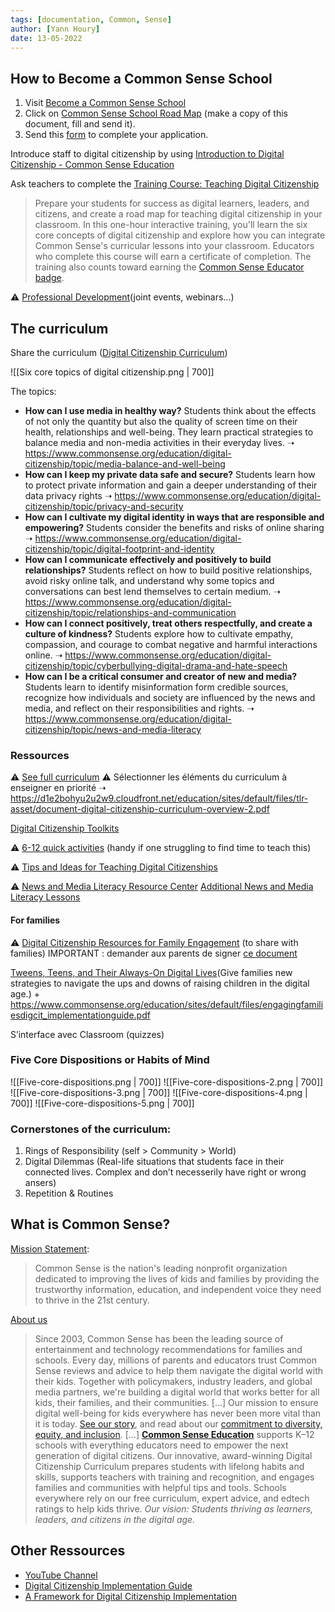 ```yaml
---
tags: [documentation, Common, Sense]
author: [Yann Houry]
date: 13-05-2022
---
```


## How to Become a Common Sense School
1. Visit [Become a Common Sense School](https://www.commonsense.org/education/recognition-schools)
2. Click on [Common Sense School Road Map](https://docs.google.com/document/d/1YZNk-d0l6m6myXXmauPR1Fk2xTWj-r-MO0nQx1GFc1k/edit) (make a copy of this document, fill and send it).
3. Send this [form](https://commonsense.tfaforms.net/4761509) to complete your application.

Introduce staff to digital citizenship by using [Introduction to Digital Citizenship - Common Sense Education](https://docs.google.com/presentation/d/1nsyOS2C9gHrnnPEoNtczkQlUhkC0U5igutW4KvDqCQQ/edit#slide=id.p7)

Ask teachers to complete the [Training Course: Teaching Digital Citizenship](https://www.commonsense.org/education/training/teaching-digital-citizenship)
> Prepare your students for success as digital learners, leaders, and citizens, and create a road map for teaching digital citizenship in your classroom. In this one-hour interactive training, you'll learn the six core concepts of digital citizenship and explore how you can integrate Common Sense's curricular lessons into your classroom. Educators who complete this course will earn a certificate of completion. The training also counts toward earning the [Common Sense Educator badge](https://www.commonsense.org/education/recognition-educators).

⚠️ [Professional Development](https://www.commonsense.org/education/professional-development)(joint events, webinars...)

## The curriculum
Share the curriculum ([Digital Citizenship Curriculum](https://www.commonsense.org/education/system/files/digital_citizenship_curriculum_overview_2020_0.pdf))

![[Six core topics of digital citizenship.png | 700]]

The topics:
- **How can I use media in healthy way?** Students think about the effects of not only the quantity but also the quality of screen time on their health, relationships and well-being. They learn practical strategies to balance media and non-media activities in their everyday lives. ➝ https://www.commonsense.org/education/digital-citizenship/topic/media-balance-and-well-being
- **How can I keep my private data safe and secure?** Students learn how to protect private information and gain a deeper understanding of their data privacy rights ➝ https://www.commonsense.org/education/digital-citizenship/topic/privacy-and-security
- **How can I cultivate my digital identity in ways that are responsible and empowering?** Students consider the benefits and risks of online sharing ➝ https://www.commonsense.org/education/digital-citizenship/topic/digital-footprint-and-identity
- **How can I communicate effectively and positively to build relationships?** Students reflect on how to build positive relationships, avoid risky online talk, and understand why some topics and conversations can best lend themselves to certain medium. ➝ https://www.commonsense.org/education/digital-citizenship/topic/relationships-and-communication
- **How can I connect positively, treat others respectfully, and create a culture of kindness?** Students explore how to cultivate empathy, compassion, and courage to combat negative and harmful interactions online. ➝ https://www.commonsense.org/education/digital-citizenship/topic/cyberbullying-digital-drama-and-hate-speech
- **How can I be a critical consumer and creator of new and media?** Students learn to identify misinformation form credible sources, recognize how individuals and society are influenced by the news and media, and reflect on their responsibilities and rights. ➝ https://www.commonsense.org/education/digital-citizenship/topic/news-and-media-literacy

### Ressources
⚠️ [See full curriculum](https://www.commonsense.org/education/digital-citizenship/curriculum)
⚠️ Sélectionner les éléments du curriculum à enseigner en priorité ➝ https://d1e2bohyu2u2w9.cloudfront.net/education/sites/default/files/tlr-asset/document-digital-citizenship-curriculum-overview-2.pdf

[Digital Citizenship Toolkits](https://www.commonsense.org/education/toolkits)

⚠️ [6-12 quick activities](https://www.commonsense.org/education/articles/quick-digital-citizenship-activities-for-middle-and-high-school-distance-learning) (handy if one struggling to find time to teach this)

⚠️ [Tips and Ideas for Teaching Digital Citizenships](https://www.commonsense.org/education/articles/tips-and-ideas-for-teaching-digital-citizenship-in-a-hybrid-classroom)

⚠️ [News and Media Literacy Resource Center](https://www.commonsense.org/education/news-media-literacy-resource-center)
[Additional News and Media Literacy Lessons](https://www.commonsense.org/education/articles/news-media-literacy)

#### For families
⚠️ [Digital Citizenship Resources for Family Engagement](https://www.commonsense.org/education/family-resources) (to share with families)
IMPORTANT : demander aux parents de signer [ce document](https://www.commonsensemedia.org/sites/default/files/featured-content/files/common_sense_family_media_agreement.pdf)

[Tweens, Teens, and Their Always-On Digital Lives](https://www.commonsense.org/education/family-engagement-workshops)(Give families new strategies to navigate the ups and downs of raising children in the digital age.) + https://www.commonsense.org/education/sites/default/files/engagingfamiliesdigcit_implementationguide.pdf

S’interface avec Classroom (quizzes)

### Five Core Dispositions or Habits of Mind
![[Five-core-dispositions.png | 700]]
![[Five-core-dispositions-2.png | 700]]
![[Five-core-dispositions-3.png | 700]]
![[Five-core-dispositions-4.png | 700]]
![[Five-core-dispositions-5.png | 700]]

### Cornerstones of the curriculum:
1. Rings of Responsibility (self > Community > World)
2. Digital Dilemmas (Real-life situations that students face in their connected lives. Complex and don’t necesserily have right or wrong ansers)
3. Repetition & Routines

## What is Common Sense?
[Mission Statement](https://docs.google.com/presentation/d/1nsyOS2C9gHrnnPEoNtczkQlUhkC0U5igutW4KvDqCQQ/edit#slide=id.g7d5e0f8ecb_0_4007):
> Common Sense is the nation's leading nonprofit organization dedicated to improving the lives of kids and families by providing the trustworthy information, education, and independent voice they need to thrive in the 21st century.

[About us](https://www.commonsensemedia.org/about-us/our-mission)

> Since 2003, Common Sense has been the leading source of entertainment and technology recommendations for families and schools. Every day, millions of parents and educators trust Common Sense reviews and advice to help them navigate the digital world with their kids. Together with policymakers, industry leaders, and global media partners, we're building a digital world that works better for all kids, their families, and their communities.
> [...]
> Our mission to ensure digital well-being for kids everywhere has never been more vital than it is today. [See our story](https://commonsense.org/our-impact/), and read about our [commitment to diversity, equity, and inclusion](https://www.commonsensemedia.org/diversity-equity-inclusion).
> [...]
> [**Common Sense Education**](https://www.commonsense.org/education/) supports K–12 schools with everything educators need to empower the next generation of digital citizens. Our innovative, award-winning Digital Citizenship Curriculum prepares students with lifelong habits and skills, supports teachers with training and recognition, and engages families and communities with helpful tips and tools. Schools everywhere rely on our free curriculum, expert advice, and edtech ratings to help kids thrive. _Our vision: Students thriving as learners, leaders, and citizens in the digital age._

## Other Ressources
- [YouTube Channel](https://www.youtube.com/user/CommonSenseEducators)
- [Digital Citizenship Implementation Guide](https://www.commonsense.org/education/recognition-schools)
- [A Framework for Digital Citizenship Implementation](https://www.commonsense.org/education/planning-resources)

